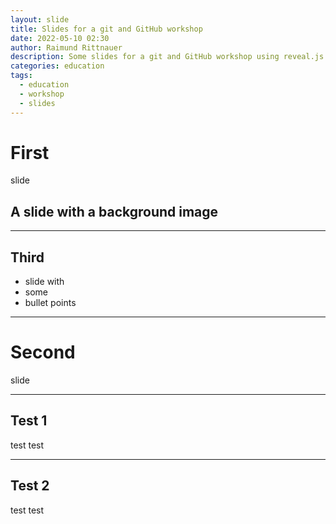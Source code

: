 ```yaml
---
layout: slide
title: Slides for a git and GitHub workshop
date: 2022-05-10 02:30
author: Raimund Rittnauer
description: Some slides for a git and GitHub workshop using reveal.js
categories: education
tags:
  - education
  - workshop
  - slides
---
```




# First
slide


<!-- .slide: data-background-image="/assets/img/2022-05-11-git-github-workshop/mangotime2.jpg" -->
## A slide with a background image
---
## Third
- slide with
- some
- bullet points
---
# Second
slide
___
## Test 1
test test
___
## Test 2
test test
